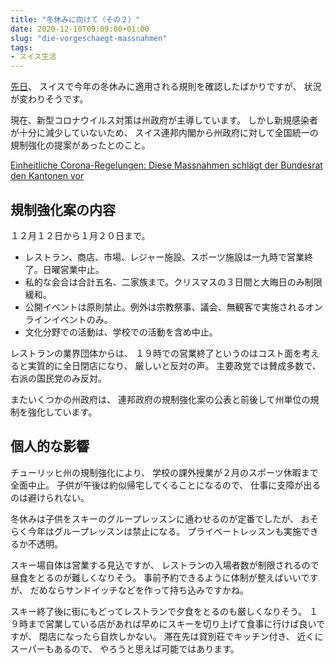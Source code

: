 ```yaml
---
title: "冬休みに向けて（その２）"
date: 2020-12-10T09:09:00+01:00
slug: "die-vorgeschaegt-massnahmen"
tags:
- スイス生活
---
```

[先日](/2020/12/06/weihnachtsferien/)、
スイスで今年の冬休みに適用される規則を確認したばかりですが、
状況が変わりそうです。

現在、新型コロナウイルス対策は州政府が主導しています。
しかし新規感染者が十分に減少していないため、
スイス連邦内閣から州政府に対して全国統一の規制強化の提案があったとのこと。

[Einheitliche Corona-Regelungen: Diese Massnahmen schlägt der Bundesrat den Kantonen vor](https://www.srf.ch/news/schweiz/einheitliche-corona-regelungen-diese-massnahmen-schlaegt-der-bundesrat-den-kantonen-vor)

## 規制強化案の内容

１２月１２日から１月２０日まで。

* レストラン、商店、市場、レジャー施設、スポーツ施設は一九時で営業終了。日曜営業中止。
* 私的な会合は合計五名、二家族まで。クリスマスの３日間と大晦日のみ制限緩和。
* 公開イベントは原則禁止。例外は宗教祭事、議会、無観客で実施されるオンラインイベントのみ。
* 文化分野での活動は、学校での活動を含め中止。

レストランの業界団体からは、
１９時での営業終了というのはコスト面を考えると実質的に全日閉店になり、
厳しいと反対の声。
主要政党では賛成多数で、
右派の国民党のみ反対。

またいくつかの州政府は、
連邦政府の規制強化案の公表と前後して州単位の規制を強化しています。

## 個人的な影響

チューリッヒ州の規制強化により、
学校の課外授業が２月のスポーツ休暇まで全面中止。
子供が午後は約似帰宅してくることになるので、
仕事に支障が出るのは避けられない。

冬休みは子供をスキーのグループレッスンに通わせるのが定番でしたが、
おそらく今年はグループレッスンは禁止になる。
プライベートレッスンも実施できるか不透明。

スキー場自体は営業する見込ですが、
レストランの入場者数が制限されるので昼食をとるのが難しくなりそう。
事前予約できるように体制が整えばいいですが、
だめならサンドイッチなどを作って持ち込みですかね。

スキー終了後に街にもどってレストランで夕食をとるのも厳しくなりそう。
１９時まで営業している店があれば早めにスキーを切り上げて食事に行けば良いですが、
閉店になったら自炊しかない。
滞在先は貸別荘でキッチン付き、
近くにスーパーもあるので、
やろうと思えば可能ではあります。

